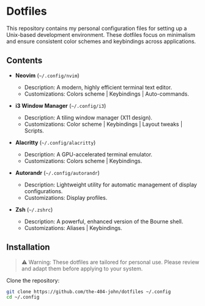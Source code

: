 # Dotfiles
This repository contains my personal configuration files for setting up a Unix-based development environment. These dotfiles focus on minimalism and ensure consistent color schemes and keybindings across applications.

## Contents

- **Neovim** (`~/.config/nvim`)
  - Description: A modern, highly efficient terminal text editor.
  - Customizations: Colors scheme | Keybindings | Auto-commands.

- **i3 Window Manager** (`~/.config/i3`)
  - Description: A tiling window manager (X11 design).
  - Customizations: Color scheme | Keybindings | Layout tweaks | Scripts.

- **Alacritty** (`~/.config/alacritty`)
  - Description: A GPU-accelerated terminal emulator.
  - Customizations: Colors scheme | Keybindings.

- **Autorandr** (`~/.config/autorandr`)
  - Description: Lightweight utility for automatic management of display configurations.
  - Customizations: Display profiles.

- **Zsh** (`~/.zshrc`)
  - Description: A powerful, enhanced version of the Bourne shell.
  - Customizations: Aliases | Keybindings.

## Installation
> ⚠️ Warning: These dotfiles are tailored for personal use. Please review and adapt them before applying to your system.

Clone the repository:
```bash
git clone https://github.com/the-404-john/dotfiles ~/.config
cd ~/.config
